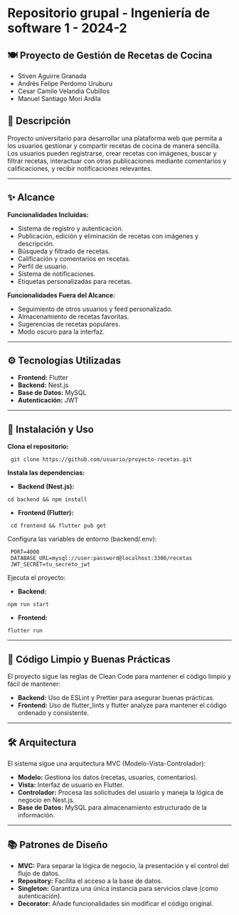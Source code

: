#  **Repositorio grupal - Ingeniería de software 1 - 2024-2**

## 🍽️ Proyecto de Gestión de Recetas de Cocina

- Stiven Aguirre Granada
- Andrés Felipe Perdomo Uruburu
- Cesar Camilo Velandia Cubillos
- Manuel Santiago Mori Ardila


## 📌 Descripción
Proyecto universitario para desarrollar una plataforma web que permita a los usuarios gestionar y compartir recetas de cocina de manera sencilla. Los usuarios pueden registrarse, crear recetas con imágenes, buscar y filtrar recetas, interactuar con otras publicaciones mediante comentarios y calificaciones, y recibir notificaciones relevantes.

---

## ✨ Alcance
**Funcionalidades Incluidas:**
- Sistema de registro y autenticación.
- Publicación, edición y eliminación de recetas con imágenes y descripción.
- Búsqueda y filtrado de recetas.
- Calificación y comentarios en recetas.
- Perfil de usuario.
- Sistema de notificaciones.
- Etiquetas personalizadas para recetas.


**Funcionalidades Fuera del Alcance:**
- Seguimiento de otros usuarios y feed personalizado.
- Almacenamiento de recetas favoritas.
- Sugerencias de recetas populares.
- Modo oscuro para la interfaz.

---

## ⚙️ Tecnologías Utilizadas
- **Frontend:** Flutter
- **Backend:** Nest.js
- **Base de Datos:** MySQL
- **Autenticación:** JWT

---

## 🚀 Instalación y Uso
**Clona el repositorio:**
```
 git clone https://github.com/usuario/proyecto-recetas.git
```

**Instala las dependencias:**

- **Backend (Nest.js):**
``` 
cd backend && npm install  
```

- **Frontend (Flutter):**
```
 cd frontend && flutter pub get  
```

Configura las variables de entorno (backend/.env):
```
 PORT=4000  
 DATABASE_URL=mysql://user:password@localhost:3306/recetas  
 JWT_SECRET=tu_secreto_jwt  
```

Ejecuta el proyecto:

- **Backend:**
```
npm run start  
`````

- **Frontend:**
```
flutter run  
```
---

## 📄 Código Limpio y Buenas Prácticas
El proyecto sigue las reglas de Clean Code para mantener el código limpio y fácil de mantener:

- **Backend:** Uso de ESLint y Prettier para asegurar buenas prácticas.
- **Frontend:** Uso de flutter_lints y flutter analyze para mantener el código ordenado y consistente.

---

## 🛠️ Arquitectura
El sistema sigue una arquitectura MVC (Modelo-Vista-Controlador):

- **Modelo:** Gestiona los datos (recetas, usuarios, comentarios).
- **Vista:** Interfaz de usuario en Flutter.
- **Controlador:** Procesa las solicitudes del usuario y maneja la lógica de negocio en Nest.js.
- **Base de Datos:** MySQL para almacenamiento estructurado de la información.

---

## 📚 Patrones de Diseño
- **MVC:** Para separar la lógica de negocio, la presentación y el control del flujo de datos.
- **Repository:** Facilita el acceso a la base de datos.
- **Singleton:** Garantiza una única instancia para servicios clave (como autenticación).
- **Decorator:** Añade funcionalidades sin modificar el código original.

